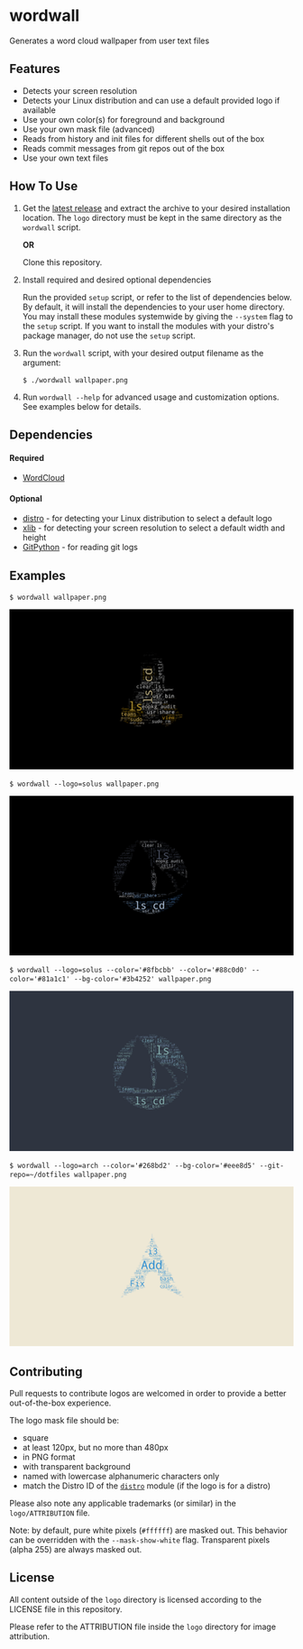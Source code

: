 # wordwall
Generates a word cloud wallpaper from user text files

## Features

- Detects your screen resolution
- Detects your Linux distribution and can use a default provided logo if available
- Use your own color(s) for foreground and background
- Use your own mask file (advanced)
- Reads from history and init files for different shells out of the box
- Reads commit messages from git repos out of the box
- Use your own text files

## How To Use

1. Get the [latest release](https://github.com/tomocafe/wordwall/releases) and extract the archive to your desired installation location. The `logo` directory must be kept in the same directory as the `wordwall` script.

   **OR**

   Clone this repository.

2. Install required and desired optional dependencies

   Run the provided `setup` script, or refer to the list of dependencies below. By default, it will install the dependencies to your user home directory. You may install these modules systemwide by giving the `--system` flag to the `setup` script. If you want to install the modules with your distro's package manager, do not use the `setup` script.

3. Run the `wordwall` script, with your desired output filename as the argument:

   ```shell
   $ ./wordwall wallpaper.png
   ```

4. Run `wordwall --help` for advanced usage and customization options. See examples below for details.

## Dependencies

#### Required

* [WordCloud](https://pypi.org/project/wordcloud/)

#### Optional

* [distro](https://pypi.org/project/distro/) - for detecting your Linux distribution to select a default logo
* [xlib](https://pypi.org/project/xlib/) - for detecting your screen resolution to select a default width and height
* [GitPython](https://pypi.org/project/GitPython/) - for reading git logs

## Examples

```shell
$ wordwall wallpaper.png
```

![Default](https://raw.githubusercontent.com/tomocafe/assets/master/wordwall/ex1.png?raw=true "Default")

```shell
$ wordwall --logo=solus wallpaper.png
```

![Set Logo](https://raw.githubusercontent.com/tomocafe/assets/master/wordwall/ex2.png?raw=true "Set Logo")

```shell
$ wordwall --logo=solus --color='#8fbcbb' --color='#88c0d0' --color='#81a1c1' --bg-color='#3b4252' wallpaper.png
```

![Set Colors](https://raw.githubusercontent.com/tomocafe/assets/master/wordwall/ex3.png?raw=true "Set Colors")

```shell
$ wordwall --logo=arch --color='#268bd2' --bg-color='#eee8d5' --git-repo=~/dotfiles wallpaper.png
```

![git integration](https://raw.githubusercontent.com/tomocafe/assets/master/wordwall/ex4.png?raw=true "git integration")

## Contributing

Pull requests to contribute logos are welcomed in order to provide a better out-of-the-box experience.

The logo mask file should be:

* square
* at least 120px, but no more than 480px
* in PNG format
* with transparent background
* named with lowercase alphanumeric characters only
* match the Distro ID of the [`distro`](https://github.com/nir0s/distro/blob/master/distro.py) module (if the logo is for a distro)

Please also note any applicable trademarks (or similar) in the `logo/ATTRIBUTION` file.

Note: by default, pure white pixels (`#ffffff`) are masked out. This behavior can be overridden with the `--mask-show-white` flag. Transparent pixels (alpha 255) are always masked out.

## License

All content outside of the `logo` directory is licensed according to the LICENSE file in this repository.

Please refer to the ATTRIBUTION file inside the `logo` directory for image attribution.
